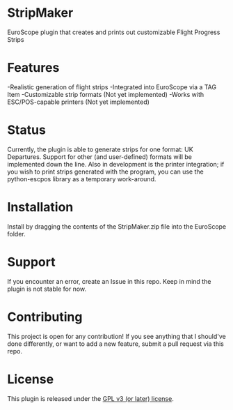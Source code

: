 # StripMaker
EuroScope plugin that creates and prints out customizable Flight Progress Strips

# Features
-Realistic generation of flight strips
-Integrated into EuroScope via a TAG Item
-Customizable strip formats (Not yet implemented)
-Works with ESC/POS-capable printers (Not yet implemented)

# Status
Currently, the plugin is able to generate strips for one format: UK Departures. Support for other (and user-defined) formats will be implemented down the line. Also in development is the printer integration; if you wish to print strips generated with the program, you can use the python-escpos library as a temporary work-around.

# Installation
Install by dragging the contents of the StripMaker.zip file into the EuroScope folder.

# Support
If you encounter an error, create an Issue in this repo. Keep in mind the plugin is not stable for now.

# Contributing
This project is open for any contribution! If you see anything that I should've done differently, or want to add a new feature, submit a pull request via this repo.

# License
This plugin is released under the [GPL v3 (or later) license](https://www.gnu.org/licenses/gpl.html).
